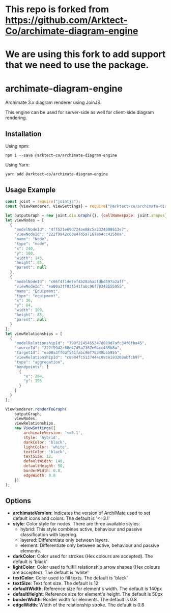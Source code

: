 # This repo is forked from https://github.com/Arktect-Co/archimate-diagram-engine
# We are using this fork to add support that we need to use the package.
# archimate-diagram-engine

Archimate 3.x diagram renderer using JoinJS.

This engine can be used for server-side as well for client-side diagram rendering.

## Installation

Using npm:

``
npm i --save @arktect-co/archimate-diagram-engine
``

Using Yarn:

``
yarn add @arktect-co/archimate-diagram-engine
``

## Usage Example

```js
const joint = require("jointjs");
const {ViewRenderer, ViewSettings} = require("@arktect-co/archimate-diagram-engine");

let outputGraph = new joint.dia.Graph({}, {cellNamespace: joint.shapes});
let viewNodes = [
  {
    "modelNodeId": "4ff521e69d724ae88c5a2324008613e7",
    "viewNodeId": "222f9942c68e47d5a7167e64cc435b8a",
    "name": "Node",
    "type": "node",
    "x": 240,
    "y": 180,
    "width": 145,
    "height": 85,
    "parent": null
  },
  {
    "modelNodeId": "c66f4f1de7ef4b28a5aafdbd497a2aff",
    "viewNodeId": "ea00a3ff03f541fabc96f78348b55955",
    "name": "Equipment",
    "type": "equipment",
    "x": 36,
    "y": 84,
    "width": 109,
    "height": 85,
    "parent": null
  }
];
let viewRelationships = [
  {
    "modelRelationshipId": "790f2145455347d089d7afc34f6fba45",
    "sourceId": "222f9942c68e47d5a7167e64cc435b8a",
    "targetId": "ea00a3ff03f541fabc96f78348b55955",
    "viewRelationshipId": "c8684fc5137444c09ce193268abfcb97",
    "type": "aggregation",
    "bendpoints": [
      {
        "x": 204,
        "y": 195
      }
    ]
  }
];

ViewRenderer.renderToGraph(
    outputGraph,
    viewNodes,
    viewRelationships,
    new ViewSettings({
        archimateVersion: '<=3.1',
        style: 'hybrid',
        darkColor: 'black',
        lightColor: 'white',
        textColor: 'black',
        textSize: 12,
        defaultWidth: 140,
        defaultHeight: 50,
        borderWidth: 0.8,
        edgeWidth: 0.8
    })
);
```

## Options

* **archimateVersion**: Indicates the version of ArchiMate used to set default icons and colors. The default is '<=3.1'
* **style**: Color style for nodes. There are three available styles:
    * hybrid: This style combines active, behaviour and passive classification with layering.
    * layered: Differentiate only between layers.
    * element: Differentiate only between active, behaviour and passive elements.
* **darkColor**: Color used for strokes (Hex colours are accepted). The default is 'black'
* **lightColor**: Color used to fulfill relationship arrow shapes (Hex colours are accepted). The default is 'white'
* **textColor**: Color used to fill texts. The default is 'black'
* **textSize**: Text font size. The default is 12
* **defaultWidth**: Reference size for element's width. The default is 140px
* **defaultHeight**: Reference size for element's height. The default is 50px
* **borderWidth**: Border width for elements. The default is 0.8
* **edgeWidth**: Width of the relationship stroke. The default is 0.8
